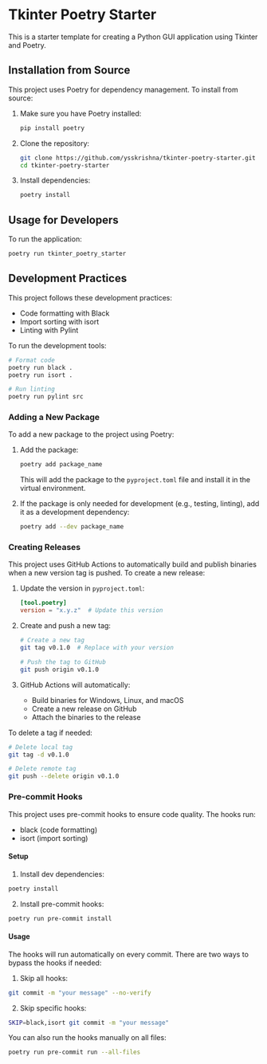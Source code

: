 # Tkinter Poetry Starter

This is a starter template for creating a Python GUI application using Tkinter and Poetry.

## Installation from Source

This project uses Poetry for dependency management. To install from source:

1. Make sure you have Poetry installed:
   ```bash
   pip install poetry
   ```

2. Clone the repository:
   ```bash
   git clone https://github.com/ysskrishna/tkinter-poetry-starter.git
   cd tkinter-poetry-starter
   ```

3. Install dependencies:
   ```bash
   poetry install
   ```

## Usage for Developers

To run the application:

```bash
poetry run tkinter_poetry_starter
```

## Development Practices

This project follows these development practices:
- Code formatting with Black
- Import sorting with isort
- Linting with Pylint

To run the development tools:

```bash
# Format code
poetry run black .
poetry run isort .

# Run linting
poetry run pylint src
```

### Adding a New Package

To add a new package to the project using Poetry:

1. Add the package:
   ```bash
   poetry add package_name
   ```
   This will add the package to the `pyproject.toml` file and install it in the virtual environment.

2. If the package is only needed for development (e.g., testing, linting), add it as a development dependency:
   ```bash
   poetry add --dev package_name
   ```

### Creating Releases

This project uses GitHub Actions to automatically build and publish binaries when a new version tag is pushed. To create a new release:

1. Update the version in `pyproject.toml`:
   ```toml
   [tool.poetry]
   version = "x.y.z"  # Update this version
   ```

2. Create and push a new tag:
   ```bash
   # Create a new tag
   git tag v0.1.0  # Replace with your version

   # Push the tag to GitHub
   git push origin v0.1.0
   ```

3. GitHub Actions will automatically:
   - Build binaries for Windows, Linux, and macOS
   - Create a new release on GitHub
   - Attach the binaries to the release

To delete a tag if needed:
```bash
# Delete local tag
git tag -d v0.1.0

# Delete remote tag
git push --delete origin v0.1.0
```

### Pre-commit Hooks

This project uses pre-commit hooks to ensure code quality. The hooks run:
- black (code formatting)
- isort (import sorting)

#### Setup

1. Install dev dependencies:
```bash
poetry install
```

2. Install pre-commit hooks:
```bash
poetry run pre-commit install
```

#### Usage

The hooks will run automatically on every commit. There are two ways to bypass the hooks if needed:

1. Skip all hooks:
```bash
git commit -m "your message" --no-verify
```

2. Skip specific hooks:
```bash
SKIP=black,isort git commit -m "your message"
```

You can also run the hooks manually on all files:
```bash
poetry run pre-commit run --all-files
``` 